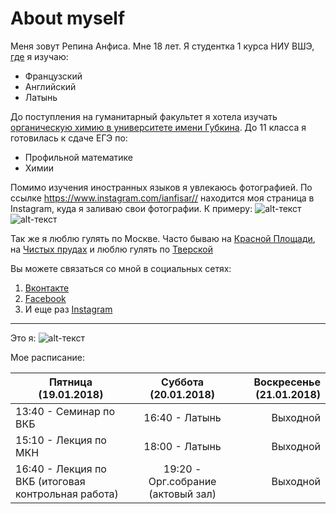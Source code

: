 About myself
===========================
Меня зовут Репина Анфиса. Мне 18 лет. Я студентка 1 курса НИУ ВШЭ, [где](https://lang.hse.ru/) я изучаю:

* Французский
* Английский
* Латынь  

До поступления на гуманитарный факультет я хотела изучать [органическую химию в университете имени Губкина](https://www.gubkin.ru/faculty/chemical_and_environmental/). До 11 класса я готовилась к сдаче ЕГЭ по:

- Профильной математике
- Химии

Помимо изучения иностранных языков я увлекаюсь фотографией. По ссылке <https://www.instagram.com/ianfisar//> находится моя страница в Instagram, куда я заливаю свои фотографии. К примеру:
 ![alt-текст](https://pp.userapi.com/c824203/v824203799/86e8f/8ADCa8oYy40.jpg)
 ![alt-текст](https://pp.userapi.com/c824203/v824203799/86e98/0ZLhH1mxuqI.jpg)

Так же я люблю гулять по Москве. Часто бываю на [Красной Площади](https://ru.wikipedia.org/wiki/%D0%9A%D1%80%D0%B0%D1%81%D0%BD%D0%B0%D1%8F_%D0%BF%D0%BB%D0%BE%D1%89%D0%B0%D0%B4%D1%8C), на [Чистых прудах](https://ru.wikipedia.org/wiki/%D0%A7%D0%B8%D1%81%D1%82%D1%8B%D0%B5_%D0%BF%D1%80%D1%83%D0%B4%D1%8B) и люблю гулять по [Тверской](https://ru.wikipedia.org/wiki/%D0%A2%D0%B2%D0%B5%D1%80%D1%81%D0%BA%D0%B0%D1%8F_%D1%83%D0%BB%D0%B8%D1%86%D0%B0_(%D0%9C%D0%BE%D1%81%D0%BA%D0%B2%D0%B0))

Вы можете связаться со мной в социальных сетях: 
1. [Вконтакте](https://vk.com/id436423076)
2. [Facebook](https://www.facebook.com/Anfisa.RAL)
3. И еще раз [Instagram](https://www.instagram.com/ianfisar/)
* * *
Это я: ![alt-текст](https://pp.userapi.com/c834202/v834202202/3dcf4/XbfgAl_w-Aw.jpg)

Мое расписание:  

 |  Пятница (19.01.2018)      | Суббота (20.01.2018)           | Воскресенье (21.01.2018)  |
| ------------- |:-------------:| -----:|
| 13:40 - Семинар по ВКБ      | 16:40 - Латынь | Выходной |
| 15:10 - Лекция по МКН     | 18:00 - Латынь      |   Выходной |
| 16:40 - Лекция по ВКБ (итоговая контрольная работа) | 19:20 - Орг.собрание (актовый зал)     |    Выходной |
